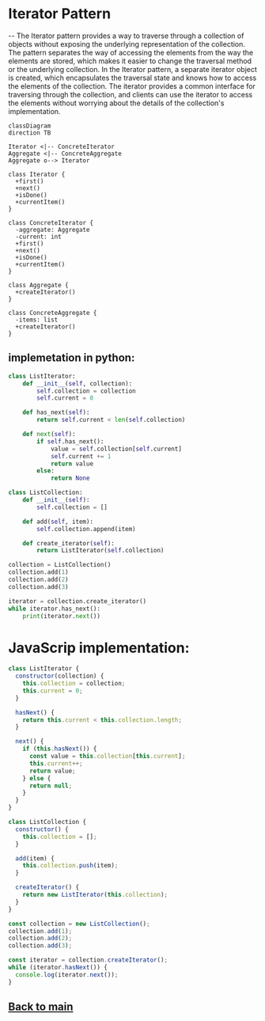 # Iterator Pattern
--
The Iterator pattern provides a way to traverse through a collection of objects without exposing the underlying representation of the collection. The pattern separates the way of accessing the elements from the way the elements are stored, which makes it easier to change the traversal method or the underlying collection.
In the Iterator pattern, a separate iterator object is created, which encapsulates the traversal state and knows how to access the elements of the collection. The iterator provides a common interface for traversing through the collection, and clients can use the iterator to access the elements without worrying about the details of the collection's implementation.

```mermaid
classDiagram
direction TB

Iterator <|-- ConcreteIterator
Aggregate <|-- ConcreteAggregate
Aggregate o--> Iterator

class Iterator {
  +first()
  +next()
  +isDone()
  +currentItem()
}

class ConcreteIterator {
  -aggregate: Aggregate
  -current: int
  +first()
  +next()
  +isDone()
  +currentItem()
}

class Aggregate {
  +createIterator()
}

class ConcreteAggregate {
  -items: list
  +createIterator()
}
```

## implemetation in python:

```python
class ListIterator:
    def __init__(self, collection):
        self.collection = collection
        self.current = 0

    def has_next(self):
        return self.current < len(self.collection)

    def next(self):
        if self.has_next():
            value = self.collection[self.current]
            self.current += 1
            return value
        else:
            return None

class ListCollection:
    def __init__(self):
        self.collection = []

    def add(self, item):
        self.collection.append(item)

    def create_iterator(self):
        return ListIterator(self.collection)

collection = ListCollection()
collection.add(1)
collection.add(2)
collection.add(3)

iterator = collection.create_iterator()
while iterator.has_next():
    print(iterator.next())

```
# JavaScrip implementation:

```js
class ListIterator {
  constructor(collection) {
    this.collection = collection;
    this.current = 0;
  }

  hasNext() {
    return this.current < this.collection.length;
  }

  next() {
    if (this.hasNext()) {
      const value = this.collection[this.current];
      this.current++;
      return value;
    } else {
      return null;
    }
  }
}

class ListCollection {
  constructor() {
    this.collection = [];
  }

  add(item) {
    this.collection.push(item);
  }

  createIterator() {
    return new ListIterator(this.collection);
  }
}

const collection = new ListCollection();
collection.add(1);
collection.add(2);
collection.add(3);

const iterator = collection.createIterator();
while (iterator.hasNext()) {
  console.log(iterator.next());
}

```

## [Back to main](../readme.md)